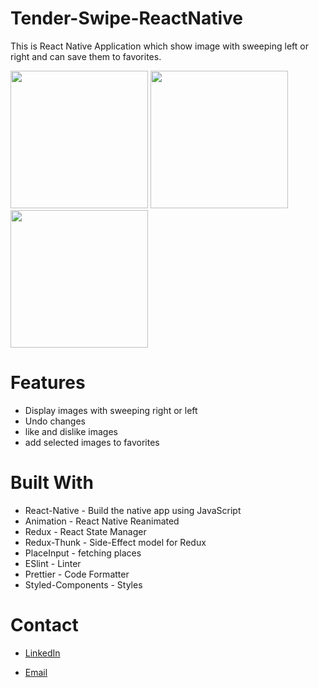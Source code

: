 # Tender-Swipe-ReactNative
This is React Native Application which show image with sweeping left or right and can save them to favorites.


<img src = "https://i.ibb.co/f9CD2WM/1.png" width ="220" />  <img src = "https://i.ibb.co/D1N2XRL/2.png" width ="220"/>  <img src = "https://i.ibb.co/HqGDZs6/3.png" width ="220" /> 

# Features
- Display images with sweeping right or left
- Undo changes
- like and dislike images
- add selected images to favorites 

# Built With
- React-Native - Build the native app using JavaScript
- Animation - React Native Reanimated
- Redux - React State Manager
- Redux-Thunk - Side-Effect model for Redux
- PlaceInput - fetching places
- ESlint - Linter
- Prettier - Code Formatter
- Styled-Components - Styles

# Contact
- [LinkedIn](https://www.linkedin.com/in/ali-babaei-709684167)

- [Email](mailto:ali.babaei69@yahoo.com)
 
